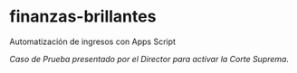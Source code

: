 # finanzas-brillantes
Automatización de ingresos con Apps Script

*Caso de Prueba presentado por el Director para activar la Corte Suprema.*
